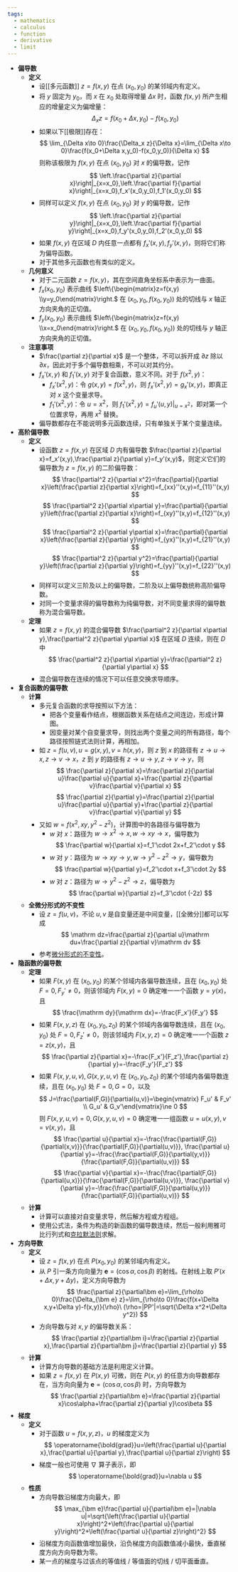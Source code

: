 ```yaml
---
tags:
  - mathematics
  - calculus
  - function
  - derivative
  - limit
---
```

- **偏导数**
	- **定义**
		- 设[[多元函数]] $z=f(x,y)$ 在点 $(x_0,y_0)$ 的某邻域内有定义。
		- 将 $y$ 固定为 $y_0$，而 $x$ 在 $x_0$ 处取得增量 $\Delta x$ 时，函数 $f(x,y)$ 所产生相应的增量定义为偏增量：
		  $$
		  \Delta_x z=f(x_0+\Delta x,y_0)-f(x_0,y_0)
		  $$
		- 如果以下[[极限]]存在：
		  $$
		  \lim_{\Delta x\to 0}\frac{\Delta_x z}{\Delta x}=\lim_{\Delta x\to 0}\frac{f(x_0+\Delta x,y_0)-f(x_0,y_0)}{\Delta x}
		  $$
		  则称该极限为 $f(x,y)$ 在点 $(x_0,y_0)$ 对 $x$ 的偏导数，记作
		  $$
		  \left.\frac{\partial z}{\partial x}\right|_{x=x_0},\left.\frac{\partial f}{\partial x}\right|_{x=x_0},f_x'(x_0,y_0),f_1'(x_0,y_0)
		  $$
		- 同样可以定义 $f(x,y)$ 在点 $(x_0,y_0)$ 对 $y$ 的偏导数，记作
		  $$
		  \left.\frac{\partial z}{\partial y}\right|_{x=x_0},\left.\frac{\partial f}{\partial y}\right|_{x=x_0},f_y'(x_0,y_0),f_2'(x_0,y_0)
		  $$
		- 如果 $f(x,y)$ 在区域 $D$ 内任意一点都有 $f_x'(x,y),f_y'(x,y)$，则将它们称为偏导函数。
		- 对于其他多元函数也有类似的定义。
	- **几何意义**
		- 对于二元函数 $z=f(x,y)$，其在空间直角坐标系中表示为一曲面。
		- $f_x(x_0,y_0)$ 表示曲线 $\left\{\begin{matrix}z=f(x,y) \\y=y_0\end{matrix}\right.$ 在 $\left(x_0,y_0,f(x_0,y_0)\right)$ 处的切线与 $x$ 轴正方向夹角的正切值。
		- $f_y(x_0,y_0)$ 表示曲线 $\left\{\begin{matrix}z=f(x,y) \\x=x_0\end{matrix}\right.$ 在 $\left(x_0,y_0,f(x_0,y_0)\right)$ 处的切线与 $y$ 轴正方向夹角的正切值。
	- **注意事项**
		- $\frac{\partial z}{\partial x}$ 是一个整体，不可以拆开成 $\partial z$ 除以 $\partial x$，因此对于多个偏导数相乘，不可以对其约分。
		- $f_x'(x,y)$ 和 $f_1'(x,y)$ 对于复合函数，意义不同。对于 $f(x^2,y)$：
			- $f_x'(x^2,y)$：令 $g(x,y)=f(x^2,y)$，则 $f_x'(x^2,y)=g_x'(x,y)$，即真正对 $x$ 这个变量求导。
			- $f_1'(x^2,y)$：令 $u=x^2$，则 $f_1'(x^2,y)=\left.f_u'(u,y)\right|_{u=x^2}$，即对第一个位置求导，再用 $x^2$ 替换。
		- 偏导数都存在不能说明多元函数连续，只有单独关于某个变量连续。
- **高阶偏导数**
	- **定义**
		- 设函数 $z=f(x,y)$ 在区域 $D$ 内有偏导数 $\frac{\partial z}{\partial x}=f_x'(x,y),\frac{\partial z}{\partial y}=f_y'(x,y)$，则定义它们的偏导数为 $z=f(x,y)$ 的二阶偏导数：
		  $$
		  \frac{\partial^2 z}{\partial x^2}=\frac{\partial}{\partial x}\left(\frac{\partial z}{\partial x}\right)=f_{xx}''(x,y)=f_{11}''(x,y)
		  $$
		  $$
		  \frac{\partial^2 z}{\partial x\partial y}=\frac{\partial}{\partial y}\left(\frac{\partial z}{\partial x}\right)=f_{xy}''(x,y)=f_{12}''(x,y)
		  $$
		  $$
		  \frac{\partial^2 z}{\partial y\partial x}=\frac{\partial}{\partial x}\left(\frac{\partial z}{\partial y}\right)=f_{yx}''(x,y)=f_{21}''(x,y)
		  $$
		  $$
		  \frac{\partial^2 z}{\partial y^2}=\frac{\partial}{\partial y}\left(\frac{\partial z}{\partial y}\right)=f_{yy}''(x,y)=f_{22}''(x,y)
		  $$
		- 同样可以定义三阶及以上的偏导数，二阶及以上偏导数统称高阶偏导数。
		- 对同一个变量求得的偏导数称为纯偏导数，对不同变量求得的偏导数称为混合偏导数。
	- **定理**
		- 如果 $z=f(x,y)$ 的混合偏导数 $\frac{\partial^2 z}{\partial x\partial y},\frac{\partial^2 z}{\partial y\partial x}$ 在区域 $D$ 连续，则在 $D$ 中
		  $$
		  \frac{\partial^2 z}{\partial x\partial y}=\frac{\partial^2 z}{\partial y\partial x}
		  $$
		- 混合偏导数在连续的情况下可以任意交换求导顺序。
- **复合函数的偏导数**
	- **计算**
		- 多元复合函数的求导按照以下方法：
			- 把各个变量看作结点，根据函数关系在结点之间连边，形成计算图。
			- 因变量对某个自变量求导，则找出两个变量之间的所有路径，每个路径按照链式法则计算，再相加。
		- 如 $z=f(u,v),u=g(x,y),v=h(x,y)$，则 $z$ 到 $x$ 的路径有 $z\to u\to x,z\to v\to x$，$z$ 到 $y$ 的路径有 $z\to u\to y,z\to v\to y$，则
		  $$
		  \frac{\partial z}{\partial x}=\frac{\partial z}{\partial u}\frac{\partial u}{\partial x}+\frac{\partial z}{\partial v}\frac{\partial v}{\partial x}
		  $$
		  $$
		  \frac{\partial z}{\partial y}=\frac{\partial z}{\partial u}\frac{\partial u}{\partial y}+\frac{\partial z}{\partial v}\frac{\partial v}{\partial y}
		  $$
		- 又如 $w=f(x^2,xy,y^2-z^2)$，计算图中的各路径与偏导数为
			- $w$ 对 $x$：路径为 $w\to x^2\to x,w\to xy\to x$，偏导数为
			  $$
			  \frac{\partial w}{\partial x}=f_1'\cdot 2x+f_2'\cdot y
			  $$
			- $w$ 对 $y$：路径为 $w\to xy\to y,w\to y^2-z^2\to y$，偏导数为
			  $$
			  \frac{\partial w}{\partial y}=f_2'\cdot x+f_3'\cdot 2y
			  $$
			- $w$ 对 $z$：路径为 $w\to y^2-z^2\to z$，偏导数为
			  $$
			  \frac{\partial w}{\partial z}=f_3'\cdot (-2z)
			  $$
	- **全微分形式的不变性**
		- 设 $z=f(u,v)$，不论 $u,v$ 是自变量还是中间变量，[[全微分]]都可以写成
		  $$
		  \mathrm dz=\frac{\partial z}{\partial u}\mathrm du+\frac{\partial z}{\partial v}\mathrm dv
		  $$
		- 参考[微分形式的不变性](微分#^3ievi2)。
- **隐函数的偏导数**
	- **定理**
		- 如果 $F(x,y)$ 在 $(x_0,y_0)$ 的某个邻域内各偏导数连续，且在 $(x_0,y_0)$ 处 $F=0,F_y'\ne 0$，则该邻域内 $F(x,y)=0$ 确定唯一一个函数 $y=y(x)$，且
		  $$
		  \frac{\mathrm dy}{\mathrm dx}=-\frac{F_x'}{F_y'}
		  $$
		- 如果 $F(x,y,z)$ 在 $(x_0,y_0,z_0)$ 的某个邻域内各偏导数连续，且在 $(x_0,y_0)$ 处 $F=0,F_z'\ne 0$，则该邻域内 $F(x,y,z)=0$ 确定唯一一个函数 $z=z(x,y)$，且
		  $$
		  \frac{\partial z}{\partial x}=-\frac{F_x'}{F_z'},\frac{\partial z}{\partial y}=-\frac{F_y'}{F_z'}
		  $$
		- 如果 $F(x,y,u,v),G(x,y,u,v)$ 在 $(x_0,y_0,z_0)$ 的某个邻域内各偏导数连续，且在 $(x_0,y_0)$ 处 $F=0,G=0$，以及
		  $$
		  J=\frac{\partial(F,G)}{\partial(u,v)}=\begin{vmatrix} F_u' & F_v' \\ G_u' & G_v'\end{vmatrix}\ne 0
		  $$
		  则 $F(x,y,u,v)=0,G(x,y,u,v)=0$ 确定唯一一组函数 $u=u(x,y),v=v(x,y)$，且
		  $$
		  \frac{\partial u}{\partial x}=-\frac{\frac{\partial(F,G)}{\partial(x,v)}}{\frac{\partial(F,G)}{\partial(u,v)}},
		  \frac{\partial u}{\partial y}=-\frac{\frac{\partial(F,G)}{\partial(y,v)}}{\frac{\partial(F,G)}{\partial(u,v)}}
		  $$
		  $$
		  \frac{\partial v}{\partial x}=-\frac{\frac{\partial(F,G)}{\partial(u,x)}}{\frac{\partial(F,G)}{\partial(u,v)}},
		  \frac{\partial v}{\partial y}=-\frac{\frac{\partial(F,G)}{\partial(u,y)}}{\frac{\partial(F,G)}{\partial(u,v)}}
		  $$
	- **计算**
		- 计算可以直接对自变量求导，然后解方程或方程组。
		- 使用公式法，条件为构造的新函数的偏导数连续，然后一般利用雅可比行列式和[克拉默法则](行列式#^yd927p)求解。
- **方向导数**
	- **定义**
		- 设 $z=f(x,y)$ 在点 $P(x_0,y_0)$ 的某邻域内有定义。
		- 从 $P$ 引一条方向向量为 $\bm e=(\cos\alpha,\cos\beta)$ 的射线。在射线上取 $P'(x+\Delta x,y+\Delta y)$，定义方向导数为
		  $$
		  \frac{\partial z}{\partial\bm e}=\lim_{\rho\to 0}\frac{\Delta_{\bm e} z}=\lim_{\rho\to 0}\frac{f(x+\Delta x,y+\Delta y)-f(x,y)}{\rho}\ (\rho=|PP'|=\sqrt{\Delta x^2+\Delta y^2})
		  $$
		- 方向导数与对 $x,y$ 的偏导数关系：
		  $$
			\frac{\partial z}{\partial\bm i}=\frac{\partial z}{\partial x},\frac{\partial z}{\partial\bm j}=\frac{\partial z}{\partial y}
		  $$
	- **计算**
		- 计算方向导数的基础方法是利用定义计算。
		- 如果 $z=f(x,y)$ 在 $P(x,y)$ 可微，则在 $P(x,y)$ 的任意方向导数都存在，当方向向量为 $\bm e=(\cos\alpha,\cos\beta)$ 时，方向导数为
		  $$
		  \frac{\partial z}{\partial\bm e}=\frac{\partial z}{\partial x}\cos\alpha+\frac{\partial z}{\partial y}\cos\beta
		  $$
- **梯度**
	- **定义**
		- 对于函数 $u=f(x,y,z)$，$u$ 的梯度定义为
		  $$
		  \operatorname{\bold{grad}}u=\left(\frac{\partial u}{\partial x},\frac{\partial u}{\partial y},\frac{\partial u}{\partial z}\right)
		  $$
		- 梯度一般也可使用 $\nabla$ 算子表示，即
		  $$
		  \operatorname{\bold{grad}}u=\nabla u
		  $$
	- **性质**
		- 方向导数沿梯度方向最大，即
		  $$
		  \max_{\bm e}\frac{\partial u}{\partial\bm e}=|\nabla u|=\sqrt{\left(\frac{\partial u}{\partial x}\right)^2+\left(\frac{\partial u}{\partial y}\right)^2+\left(\frac{\partial u}{\partial z}\right)^2}
		  $$
		- 沿梯度方向函数值增加最快，沿负梯度方向函数值减小最快，垂直梯度方向方向导数为零。
		- 某一点的梯度与过该点的等值线 / 等值面的切线 / 切平面垂直。
